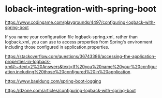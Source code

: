 # loback-integration-with-spring-boot

https://www.codingame.com/playgrounds/4497/configuring-logback-with-spring-boot

If you name your configuration file logback-spring.xml, rather than logback.xml, you can use <springProperty> to access properties from Spring's environment including those configured in application.properties.

https://stackoverflow.com/questions/36743386/accessing-the-application-properties-in-logback-xml#:~:text=2%20Answers&text=If%20you%20name%20your%20configuration,including%20those%20configured%20in%20application.

https://www.baeldung.com/spring-boot-logging

https://dzone.com/articles/configuring-logback-with-spring-boot
